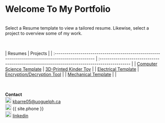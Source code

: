 # Welcome To My Portfolio
<br>
Select a Resume template to view a tailored resume. Likewise, select a project to overview some of my work.

<br> <br>
|                                           Resumes                                                   |                                         Projects                                               |
| :-------------------------------------------------------------------------------------------------- | :--------------------------------------------------------------------------------------------- |
| [Computer Science Template](https://githerdone17.github.io/kobes-portfolio/Resumes/CS_Resume.pdf)   | [3D-Printed Kinder Toy](https://githerdone17.github.io/kobes-portfolio/Projects/Project1)      | 
| [Electrical Template](https://githerdone17.github.io/kobes-portfolio/Resumes/Mechanical_Resume.pdf) | [Encryption/Decryption Tool](https://githerdone17.github.io/kobes-portfolio/Projects/Project2) |
| [Mechanical Template](https://githerdone17.github.io/kobes-portfolio/Resumes/Electrical_Resume.pdf) | [](https://githerdone17.github.io/kobes-portfolio/Projects/Project3)                           |                     
<br> <br>

**Contact** 
 <br> 
<img src="https://githerdone17.github.io/kobes-portfolio/Images/Email_icon.png" alt="drawing" width="20"/> [kbarre05@uoguelph.ca](mailto:{{site.email}}) <br> 
<img src="https://githerdone17.github.io/kobes-portfolio/Images/Phone_icon.png" alt="drawing" width="20"/> {{ site.phone }}  <br> 
<img src="https://githerdone17.github.io/kobes-portfolio/Images/Linkedin_icon.png" alt="drawing" width="20"/> [linkedin](http://www.linkedin.com/in/kobe-barrette-648071262) 
